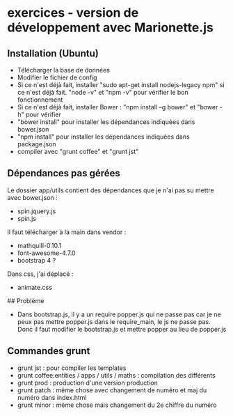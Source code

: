 # exercices - version de développement avec Marionette.js

## Installation (Ubuntu)

* Télécharger la base de données
* Modifier le fichier de config
* Si ce n'est déjà fait, installer "sudo apt-get install nodejs-legacy npm" si ce n'est déjà fait. "node -v" et "npm -v" pour vérifier le bon fonctionnement
* Si ce n'est déjà fait, installer Bower : "npm install –g bower" et "bower -h" pour vérifier
* "bower install" pour installer les dépendances indiquées dans bower.json
* "npm install" pour installer les dépendances indiquées dans package.json
* compiler avec "grunt coffee" et "grunt jst"

## Dépendances pas gérées

Le dossier app/utils contient des dépendances que je n'ai pas su mettre avec bower.json :
* spin.jquery.js
* spin.js

Il faut télécharger à la main dans vendor :
* mathquill-0.10.1
* font-awesome-4.7.0
* bootstrap 4 ?

Dans css, j'ai déplacé :
* animate.css


## Problème

* Dans bootstrap.js, il y a un require popper.js qui ne passe pas car je ne peux pas mettre popper.js dans le require_main, le js ne passe pas. Donc il faut modifier le bootstrap.js et mettre popper au lieu de popper.js

## Commandes grunt

* grunt jst : pour compiler les templates
* grunt coffee:entities / apps / utils / maths : compilation des différents
* grunt prod : production d'une version production
* grunt patch : même chose avec changement de numéro et maj du numéro dans index.html
* grunt minor : même chose mais changement du 2e chiffre du numéro

